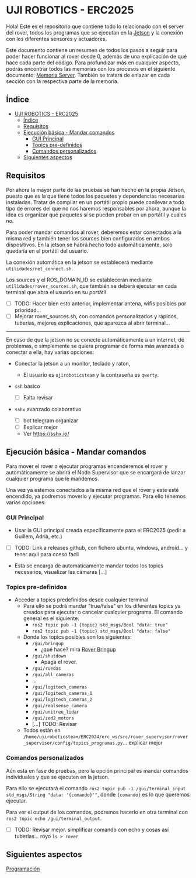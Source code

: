 # UJI ROBOTICS - ERC2025

Hola! Este es el repositorio que contiene todo lo relacionado con el server del rover, todos los programas que se ejecutan en la [Jetson](https://drive.google.com/open?id=1fHbcS8U8frjhqGWFR6CukLB3bt-LdUYFgUYxeBtJ6mc&usp=drive_copy) y la conexión con los diferentes sensores y actuadores.

Este documento contiene un resumen de todos los pasos a seguir para poder hacer funcionar al rover desde 0, además de una explicación de qué hace cada parte del código. Para profundizar más en cualquier aspecto, podrás encontrar todos las memorias con los procesos en el siguiente documento: [Memoria Server](https://docs.google.com/document/d/1E_Q-_umBtsWQF4Fvs7V24_zVx3GvIHj7npbNcFVh6iw/edit?usp=sharing). También se tratará de enlazar en cada sección con la respectiva parte de la memoria.

## Índice

- [UJI ROBOTICS - ERC2025](#uji-robotics---erc2025)
    - [Índice](#índice)
    - [Requisitos](#requisitos)
    - [Ejecución básica - Mandar comandos](#ejecución-básica---mandar-comandos)
        - [GUI Principal](#gui-principal)
        - [Topics pre-definidos](#topics-pre-definidos)
        - [Comandos personalizados](#comandos-personalizados)
    - [Siguientes aspectos](#siguientes-aspectos)

## Requisitos

Por ahora la mayor parte de las pruebas se han hecho en la propia Jetson, puesto que es la que tiene todos los paquetes y dependencias necesarias instaladas. Tratar de compilar en un portátil propio puede conllevar a todo tipo de errores del que no nos haremos responsables por ahora, aunque la idea es organizar qué paquetes sí se pueden probar en un portátil y cuáles no.

Para poder mandar comandos al rover, deberemos estar conectados a la misma red y también tener los sources bien configurados en ambos dispositivos. En la jetson se habrá hecho todo automáticamente, solo quedaría en el portátil del usuario.

La conexión automática en la jetson se establecerá mediante `utilidades/net_connect.sh`.

Los sources y el ROS_DOMAIN_ID se establecerán mediante `utilidades/rover_sources.sh`, que también se deberá ejecutar en cada terminal que abra el usuario en su portátil.

- [ ] TODO: Hacer bien esto anterior, implementar antena, wifis posibles por prioridad...
- [ ] Mejorar rover_sources.sh, con comandos personalizados y rápidos, tuberias, mejores explicaciones, que aparezca al abrir terminal...

---

En caso de que la jetson no se conecte automáticamente a un internet, dé problemas, o simplemente se quiera programar de forma más avanzada o conectar a ella, hay varias opciones:

- Conectar la jetson a un monitor, teclado y raton, 
    - El usuario es `ujiroboticsteam` y la contraseña es `qwerty`.

- `ssh` básico
    - [ ] Falta revisar

- `sshx` avanzado colaborativo
    - [ ] bot telegram organizar
    - [ ] Explicar mejor
    - Ver https://sshx.io/


## Ejecución básica - Mandar comandos


Para mover el rover o ejecutar programas encenderemos el rover y automáticamente se abrirá el Nodo Supervisor que se encargará de lanzar cualquier programa que le mandemos.

Una vez ya estemos conectados a la misma red que el rover y este esté encendido, ya podremos moverlo y ejecutar programas. Para ello tenemos varias opciones:

### GUI Principal
- Usar la GUI principal creada específicamente para el ERC2025 (pedir a Guillem, Adrià, etc.)
- [ ] TODO: Link a releases github, con fichero ubuntu, windows, android... y tener aqui para cceso facil
- Esta se encarga de automáticamente mandar todos los topics necesarios, visualizar las cámaras [...]



### Topics pre-definidos

- Acceder a topics predefinidos desde cualquier terminal
    - Para ello se podrá mandar "true/false" en los diferentes topics ya creados para ejecutar o cancelar cualquier programa. El comando general es el siguiente:
        - `ros2 topic pub -1 {topic} std_msgs/Bool "data: true"`
        - `ros2 topic pub -1 {topic} std_msgs/Bool "data: false"`
    - Donde los topics posibles son los siguientes:
        - `/gui/bringup`
            - ¿qué hace? mira [Rover Bringup](#rover-bringup)
        - `/gui/shutdown`
            - Apaga el rover.
        - `/gui/ruedas`
        - `/gui/all_cameras`
        - ...
        - `/gui/logitech_cameras`
        - `/gui/logitech_cameras_1`
        - `/gui/logitech_cameras_2`
        - `/gui/realsense_camera`
        - `/gui/unitree_lidar`
        - `/gui/zed2_motors`
        - [...] TODO: Revisar
    - Todos están en `/home/ujiroboticsteam/ERC2024/erc_ws/src/rover_supervisor/rover_supervisor/config/topics_programas.py`... explicar mejor

### Comandos personalizados

Aún está en fase de pruebas, pero la opción principal es mandar comandos individuales y que se ejecuten en la jetson.

Para ello se ejecutará el comando `ros2 topic pub -1 /gui/terminal_input std_msgs/String "data: '{comando}'"`, donde `{comando}` es lo que queremos ejecutar.

Para ver el output de los comandos, podremos hacerlo en otra terminal con `ros2 topic echo /gui/terminal_output`.

- [ ] TODO: Revisar mejor. simplificar comando con echo y cosas así tuberias... royo `ls > rover`

## Siguientes aspectos

[Programación](documentaci%C3%B3n/aspectos-programacion.md)

